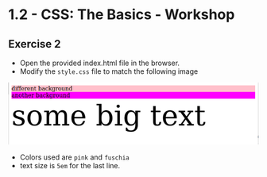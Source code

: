# 1.2 - CSS: The Basics - Workshop

## Exercise 2

- Open the provided index.html file in the browser.
- Modify the `style.css` file to match the following image

![exercise-2 goal](../../assets/ex-2-goal.png)

- Colors used are `pink` and `fuschia`
- text size is `5em` for the last line.




